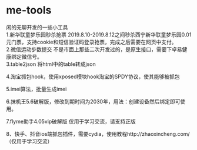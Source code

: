 # me-tools
闲的无聊开发的一些小工具  
1.新华联童梦乐园秒杀抢票 2019.8.10-2019.8.12之间秒杀西宁新华联童梦乐园0.01元门票，支持cookie和短信验证码登录抢票，完成之后需要在网页中支付。  
2.微信运动步数提交  不是市面上那些二次开发过的，是原生接口，需要下卓易健康绑定微信号。  
3.table2json 将html中的table转成json

4.淘宝抓包hook，使用xposed模块hook淘宝的SPDY协议，使其能够被抓包

5.imei算法，批量生成imei

6.抹机王5.6破解版，修改到期时间为2030年，用法：创建设备然后绑定即可使用。

7.flyme助手4.05vip破解版 仅用于学习交流，请支持正版

8、快手、抖音ios端抓包插件，需要cydia，使用教程http://zhaoxincheng.com/（仅用于学习交流）



